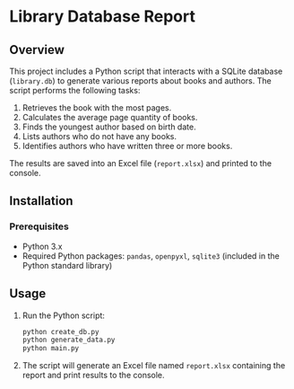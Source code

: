 # Library Database Report

## Overview

This project includes a Python script that interacts with a SQLite database (`library.db`) to generate various reports about books and authors. The script performs the following tasks:

1. Retrieves the book with the most pages.
2. Calculates the average page quantity of books.
3. Finds the youngest author based on birth date.
4. Lists authors who do not have any books.
5. Identifies authors who have written three or more books.

The results are saved into an Excel file (`report.xlsx`) and printed to the console.

## Installation

### Prerequisites

- Python 3.x
- Required Python packages: `pandas`, `openpyxl`, `sqlite3` (included in the Python standard library)


## Usage

1. Run the Python script:

    ```bash
    python create_db.py
   python generate_data.py
   python main.py
    ```

3. The script will generate an Excel file named `report.xlsx` containing the report and print results to the console.
